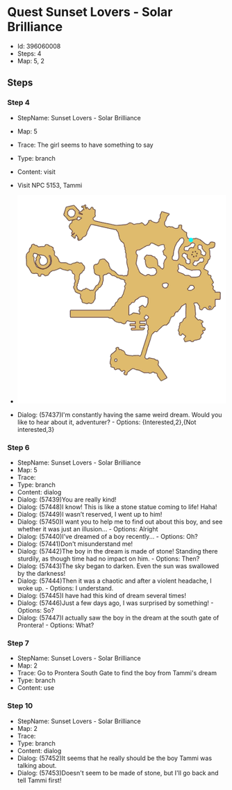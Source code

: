 # Quest Sunset Lovers - Solar Brilliance

- Id: 396060008
- Steps: 4
- Map: 5, 2

## Steps

### Step 4
- StepName:  Sunset Lovers - Solar Brilliance
- Map:  5
- Trace:  The girl seems to have something to say
- Type:  branch
- Content:  visit
- Visit NPC 5153, Tammi

- ![images/396060008_4.png](images/396060008_4.png)
- Dialog: (57437)I'm constantly having the same weird dream. Would you like to hear about it, adventurer? - Options: {Interested,2},{Not interested,3}


### Step 6
- StepName:  Sunset Lovers - Solar Brilliance
- Map:  5
- Trace:  
- Type:  branch
- Content:  dialog
- Dialog: (57439)You are really kind!
- Dialog: (57448)I know! This is like a stone statue coming to life! Haha!
- Dialog: (57449)I wasn’t reserved, I went up to him!
- Dialog: (57450)I want you to help me to find out about this boy, and see whether it was just an illusion...  - Options: Alright
- Dialog: (57440)I’ve dreamed of a boy recently...  - Options: Oh?
- Dialog: (57441)Don't misunderstand me!
- Dialog: (57442)The boy in the dream is made of stone! Standing there sturdily, as though time had no impact on him. - Options: Then?
- Dialog: (57443)The sky began to darken. Even the sun was swallowed by the darkness!
- Dialog: (57444)Then it was a chaotic and after a violent headache, I woke up. - Options: I understand.
- Dialog: (57445)I have had this kind of dream several times!
- Dialog: (57446)Just a few days ago, I was surprised by something! - Options: So?
- Dialog: (57447)I actually saw the boy in the dream at the south gate of Prontera! - Options: What?


### Step 7
- StepName:  Sunset Lovers - Solar Brilliance
- Map:  2
- Trace:  Go to Prontera South Gate to find the boy from Tammi's dream
- Type:  branch
- Content:  use


### Step 10
- StepName:  Sunset Lovers - Solar Brilliance
- Map:  2
- Trace:  
- Type:  branch
- Content:  dialog
- Dialog: (57452)It seems that he really should be the boy Tammi was talking about.
- Dialog: (57453)Doesn't seem to be made of stone, but I'll go back and tell Tammi first!


